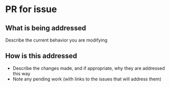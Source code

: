 # PR for issue

## What is being addressed

Describe the current behavior you are modifying

## How is this addressed

- Describe the changes made, and if appropriate, why they are addressed this way
- Note any pending work (with links to the issues that will address them)